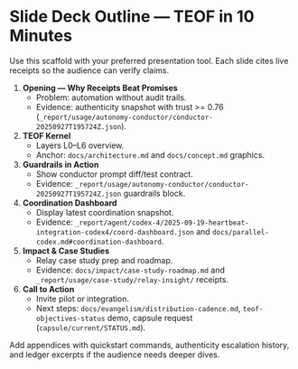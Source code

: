 # Slide Deck Outline — TEOF in 10 Minutes

Use this scaffold with your preferred presentation tool. Each slide cites live receipts so the audience can verify claims.

1. **Opening — Why Receipts Beat Promises**
   - Problem: automation without audit trails.
   - Evidence: authenticity snapshot with trust >= 0.76 (`_report/usage/autonomy-conductor/conductor-20250927T195724Z.json`).
2. **TEOF Kernel**
   - Layers L0–L6 overview.
   - Anchor: `docs/architecture.md` and `docs/concept.md` graphics.
3. **Guardrails in Action**
   - Show conductor prompt diff/test contract.
   - Evidence: `_report/usage/autonomy-conductor/conductor-20250927T195724Z.json` guardrails block.
4. **Coordination Dashboard**
   - Display latest coordination snapshot.
   - Evidence: `_report/agent/codex-4/2025-09-19-heartbeat-integration-codex4/coord-dashboard.json` and `docs/parallel-codex.md#coordination-dashboard`.
5. **Impact & Case Studies**
   - Relay case study prep and roadmap.
   - Evidence: `docs/impact/case-study-roadmap.md` and `_report/usage/case-study/relay-insight/` receipts.
6. **Call to Action**
   - Invite pilot or integration.
   - Next steps: `docs/evangelism/distribution-cadence.md`, `teof-objectives-status` demo, capsule request (`capsule/current/STATUS.md`).

Add appendices with quickstart commands, authenticity escalation history, and ledger excerpts if the audience needs deeper dives.

